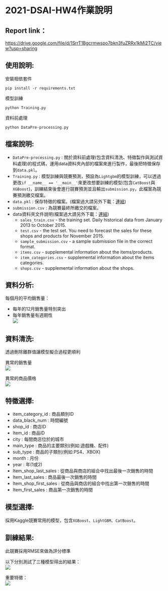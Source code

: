 # 2021-DSAI-HW4作業說明
## Report link：
https://drive.google.com/file/d/1SrrT1Bgcrmwspo7bkn3fuZRRx1kMi2TC/view?usp=sharing

## 使用說明:

安裝相依套件
```
pip install -r requirements.txt
```

模型訓練
```
python Training.py
```

資料前處理
```
python DataPre-processing.py
```

## 檔案說明:

* `DataPre-processing.py` : 關於資料前處理(包含資料清洗、特徵製作與測試資料處理)的程式碼，運用data資料夾內部的檔案來進行製作，最後把特徵保存到`data.pkl`。
* `Training.py` : 模型訓練與競賽預測，預設為`Lightgbm`的模型訓練，可以透過更改`if __name__ == '__main__'`來更改想要訓練的模型(包含`CatBoost`與`XGBoost`)，訓練結束後會進行競賽預測並且輸出`submission.py`，此檔案為競賽預測繳交檔案。
* `data.pkl` : 保存特徵的檔案。(檔案過大請另外下載：[連結](https://drive.google.com/file/d/1T22uUYuXPiemTi9ZY9sXHOgSxoSoXLRF/view?usp=sharing))
* `submission.csv` : 為競賽最終所繳交的檔案。
* data資料夾文件說明(檔案過大請另外下載：[連結](https://drive.google.com/drive/folders/1T3xXpwRPw26YVaQN80_ATuBQQKMt0KHS?usp=sharing))
    * `sales_train.csv` - the training set. Daily historical data from January 2013 to October 2015.
    * `test.csv` - the test set. You need to forecast the sales for these shops and products for November 2015.
    * `sample_submission.csv` - a sample submission file in the correct format.
    * `items.csv` - supplemental information about the items/products.
    * `item_categories.csv`  - supplemental information about the items categories.
    * `shops.csv` - supplemental information about the shops.

## 資料分析:

每個月的平均銷售量：
* 每年的12月銷售量特別突出
* 每年銷售量有週期性  
![](https://i.imgur.com/IeP1iiu.png)

## 資料清洗:

透過刪除離群值讓模型擬合過程更順利

異常的銷售量  
![](https://i.imgur.com/eeSgCz5.png)


異常的商品價格  
 ![](https://i.imgur.com/2SqST7Z.png)


## 特徵選擇:
* item_category_id : 商品類別ID
* data_black_num : 時間編號
* shop_id : 商店ID
* Item_id : 商品ID
* city : 每間商店位於的城市
* main_type : 商品的主要類別(例如:遊戲機、配件)
* sub_type : 商品的子類別(例如:PS4、XBOX)
* month : 月份
* year : 年(1或2)
* Item_shop_last_sales : 從商品與商店的組合中找出最後一次銷售的時間
* Item_last_sales : 商品最後一次銷售的時間
* Item_shop_first_sales : 從商品與商店的組合中找出第一次銷售的時間
* Item_first_sales : 商品第一次銷售的時間

## 模型選擇:
採用Kaggle競賽常用的模型，包含`XGBoost`、`LightGBM`、`CatBoost`。

## 訓練結果:
此競賽採用RMSE來做為評分標準

以下分別測試了三種模型得出的結果：  
![](https://i.imgur.com/0s0LBBS.png)

重要特徵：  
![](https://i.imgur.com/TXNj22z.png)